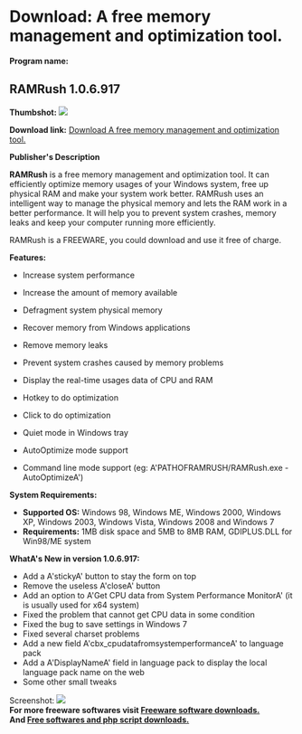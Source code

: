 # Download: A free memory management and optimization tool.

**Program name:**

## RAMRush 1.0.6.917

  
**Thumbshot:** ![](http://www.freewarefiles.com/screenshot/ramrush1_md.jpg)   
  
**Download link:** [Download A free memory management and optimization tool.](http://freesoftwares.boysofts.com/RAMRush_program_50477.html)  
  


**Publisher's Description**  
  


**RAMRush** is a free memory management and optimization tool. It can efficiently optimize memory usages of your Windows system, free up physical RAM and make your system work better. RAMRush uses an intelligent way to manage the physical memory and lets the RAM work in a better performance. It will help you to prevent system crashes, memory leaks and keep your computer running more efficiently.  
  
RAMRush is a FREEWARE, you could download and use it free of charge. 

**Features:**

  * Increase system performance  

  * Increase the amount of memory available  

  * Defragment system physical memory  

  * Recover memory from Windows applications  

  * Remove memory leaks  

  * Prevent system crashes caused by memory problems  

  * Display the real-time usages data of CPU and RAM  

  * Hotkey to do optimization  

  * Click to do optimization  

  * Quiet mode in Windows tray  

  * AutoOptimize mode support  

  * Command line mode support (eg: A'PATHOFRAMRUSH/RAMRush.exe -AutoOptimizeA')  


**System Requirements:**

  * **Supported OS:** Windows 98, Windows ME, Windows 2000, Windows XP, Windows 2003, Windows Vista, Windows 2008 and Windows 7 
  * **Requirements:** 1MB disk space and 5MB to 8MB RAM, GDIPLUS.DLL for Win98/ME system 

**WhatA's New in version 1.0.6.917:**

  * Add a A'stickyA' button to stay the form on top 
  * Remove the useless A'closeA' button 
  * Add an option to A'Get CPU data from System Performance MonitorA' (it is usually used for x64 system) 
  * Fixed the problem that cannot get CPU data in some condition 
  * Fixed the bug to save settings in Windows 7 
  * Fixed several charset problems 
  * Add a new field A'cbx_cpudatafromsystemperformanceA' to language pack 
  * Add a A'DisplayNameA' field in language pack to display the local language pack name on the web 
  * Some other small tweaks 

  
  
Screenshot: ![](http://www.freewarefiles.com/screenshot/ramrush1.jpg)   
**For more freeware softwares visit [Freeware software downloads.](http://freesoftwares.boysofts.com/)**   
**And [Free softwares and php script downloads.](http://www.boysofts.com/)**
